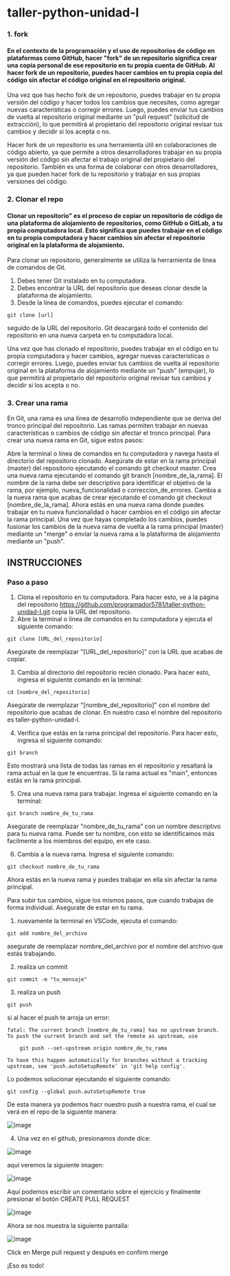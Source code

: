 ﻿# taller-python-unidad-I
### 1. fork 
#### En el contexto de la programación y el uso de repositorios de código en plataformas como GitHub, hacer "fork" de un repositorio significa crear una copia personal de ese repositorio en tu propia cuenta de GitHub. Al hacer fork de un repositorio, puedes hacer cambios en tu propia copia del código sin afectar el código original en el repositorio original.

Una vez que has hecho fork de un repositorio, puedes trabajar en tu propia versión del código y hacer todos los cambios que necesites, como agregar nuevas características o corregir errores. Luego, puedes enviar tus cambios de vuelta al repositorio original mediante un "pull request" (solicitud de extracción), lo que permitirá al propietario del repositorio original revisar tus cambios y decidir si los acepta o no.

Hacer fork de un repositorio es una herramienta útil en colaboraciones de código abierto, ya que permite a otros desarrolladores trabajar en su propia versión del código sin afectar el trabajo original del propietario del repositorio. También es una forma de colaborar con otros desarrolladores, ya que pueden hacer fork de tu repositorio y trabajar en sus propias versiones del código.

### 2. Clonar el repo
#### Clonar un repositorio" es el proceso de copiar un repositorio de código de una plataforma de alojamiento de repositorios, como GitHub o GitLab, a tu propia computadora local. Esto significa que puedes trabajar en el código en tu propia computadora y hacer cambios sin afectar el repositorio original en la plataforma de alojamiento.

Para clonar un repositorio, generalmente se utiliza la herramienta de línea de comandos de Git. 
1. Debes tener Git instalado en tu computadora. 
2. Debes encontrar la URL del repositorio que deseas clonar desde la plataforma de alojamiento. 
3. Desde la línea de comandos, puedes ejecutar el comando: 
```
git clone [url] 
```
seguido de la URL del repositorio. Git descargará todo el contenido del repositorio en una nueva carpeta en tu computadora local.

Una vez que has clonado el repositorio, puedes trabajar en el código en tu propia computadora y hacer cambios, agregar nuevas características o corregir errores. Luego, puedes enviar tus cambios de vuelta al repositorio original en la plataforma de alojamiento mediante un "push" (empujar), lo que permitirá al propietario del repositorio original revisar tus cambios y decidir si los acepta o no.

### 3. Crear una rama
En Git, una rama es una línea de desarrollo independiente que se deriva del tronco principal del repositorio. Las ramas permiten trabajar en nuevas características o cambios de código sin afectar el tronco principal. Para crear una nueva rama en Git, sigue estos pasos:

Abre la terminal o línea de comandos en tu computadora y navega hasta el directorio del repositorio clonado.
Asegúrate de estar en la rama principal (master) del repositorio ejecutando el comando git checkout master.
Crea una nueva rama ejecutando el comando git branch [nombre_de_la_rama]. El nombre de la rama debe ser descriptivo para identificar el objetivo de la rama, por ejemplo, nueva_funcionalidad o correccion_de_errores.
Cambia a la nueva rama que acabas de crear ejecutando el comando git checkout [nombre_de_la_rama].
Ahora estás en una nueva rama donde puedes trabajar en tu nueva funcionalidad o hacer cambios en el código sin afectar la rama principal. Una vez que hayas completado los cambios, puedes fusionar los cambios de la nueva rama de vuelta a la rama principal (master) mediante un "merge" o enviar la nueva rama a la plataforma de alojamiento mediante un "push".

## INSTRUCCIONES

### Paso a paso

1. Clona el repositorio en tu computadora. Para hacer esto, ve a la página del repositorio https://github.com/programador5781/taller-python-unidad-I.git copia la URL del repositorio. 
2. Abre la terminal o línea de comandos en tu computadora y ejecuta el siguiente comando:

``` 
git clone [URL_del_repositorio]
```
Asegúrate de reemplazar "[URL_del_repositorio]" con la URL que acabas de copiar.

3. Cambia al directorio del repositorio recién clonado. Para hacer esto, ingresa el siguiente comando en la terminal:
```
cd [nombre_del_repositorio]
```
Asegúrate de reemplazar "[nombre_del_repositorio]" con el nombre del repositorio que acabas de clonar. En nuestro caso el nombre del repositorio es taller-python-unidad-I.

4. Verifica que estás en la rama principal del repositorio. Para hacer esto, ingresa el siguiente comando:
```
git branch
```
Esto mostrará una lista de todas las ramas en el repositorio y resaltará la rama actual en la que te encuentras. Si la rama actual es "main", entonces estás en la rama principal.

5. Crea una nueva rama para trabajar. Ingresa el siguiente comando en la terminal:
```
git branch nombre_de_tu_rama
```
Asegúrate de reemplazar "nombre_de_tu_rama" con un nombre descriptivo para tu nueva rama. Puede ser tu nombre, con esto se identificamos más facilmente a los miembros del equipo, en ete caso.

6. Cambia a la nueva rama. Ingresa el siguiente comando:
```
git checkout nombre_de_tu_rama
```
Ahora estás en la nueva rama y puedes trabajar en ella sin afectar la rama principal.


Para subir tus cambios, sigue los mismos pasos, que cuando trabajas de forma individual. Asegurate de estar en tu rama.

1. nuevamente la terminal en VSCode, ejecuta el comando:
```
git add nombre_del_archivo
```
asegurate de reemplazar nombre_del_archivo por el nombre del archivo que estás trabajando.

2. realiza un commit
```
git commit -m "tu_mensaje"
```

3. realiza un push
```
git push
```
si al hacer el push te arroja un error: 

```
fatal: The current branch [nombre_de_tu_rama] has no upstream branch.
To push the current branch and set the remote as upstream, use

    git push --set-upstream origin nombre_de_tu_rama

To have this happen automatically for branches without a tracking
upstream, see 'push.autoSetupRemote' in 'git help config'.
```

Lo podemos solucionar ejecutando el siguiente comando:

```
git config --global push.autoSetupRemote true
```

De esta manera ya podemos hacr nuestro push a nuestra rama, el cual se verá en el repo de la siguiente manera:


![image](https://user-images.githubusercontent.com/88601627/233657286-af2b5604-b4b3-4e4f-bee6-fb55d8746a7d.png)

4. Una vez en el github, presionamos donde dice:

![image](https://user-images.githubusercontent.com/88601627/233658918-bd212885-b6b6-4919-876b-68962d93b67e.png)

aquí veremos la siguiente imagen:

![image](https://user-images.githubusercontent.com/88601627/233659051-5ab1451f-75e8-4b64-aa82-9c2b8b09806d.png)


Aquí podemos escribir un comentario sobre el ejercicio y finalmente presionar el botón CREATE PULL REQUEST

![image](https://user-images.githubusercontent.com/88601627/233659523-72dffbcc-c910-4fef-8744-d349b48daea6.png)

Ahora se nos muestra la siguiente pantalla:

![image](https://user-images.githubusercontent.com/88601627/233660107-5ab42bad-faaf-40c9-9c6b-96093c0b8c9c.png)

Click en Merge pull request y después en confirm merge

¡Eso es todo! 

